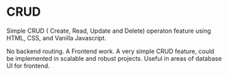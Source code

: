 # CRUD

Simple CRUD ( Create, Read, Update and Delete) operaton feature using HTML, CSS, and Vanilla Javascript. 

No backend routing. A Frontend work.
A very simple CRUD feature, could be implemented in scalable and robust projects. Useful in areas of database UI for frontend.
